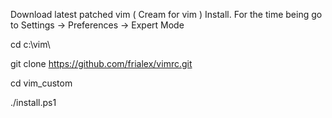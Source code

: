 Download latest patched vim ( Cream for vim )
	Install. For the time being go to Settings -> Preferences -> Expert Mode


cd c:\vim\

git clone https://github.com/frialex/vimrc.git

cd vim_custom

./install.ps1
